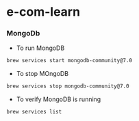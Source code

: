 # e-com-learn




### MongoDb

* To run MongoDB
```bash
brew services start mongodb-community@7.0
```

* To stop MOngoDB
```bash
brew services stop mongodb-community@7.0
```

* To verify MongoDB is running

```bash
brew services list
```
